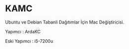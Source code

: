 # KAMC

Ubuntu ve Debian Tabanli Dağıtımlar İçin Mac Değiştiricisi.

Yapımcı : ArdaKC

Eski Yapımcı : i5-7200u
